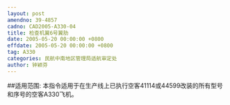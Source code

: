```yaml
---
layout: post
amendno: 39-4857
cadno: CAD2005-A330-04
title: 检查机翼6号翼肋
date: 2005-05-20 00:00:00 +0800
effdate: 2005-05-20 00:00:00 +0800
tag: A330
categories: 民航中南地区管理局适航审定处
author: 钟颖芬
---
```


##适用范围:
本指令适用于在生产线上已执行空客41114或44599改装的所有型号和序号的空客A330飞机。


